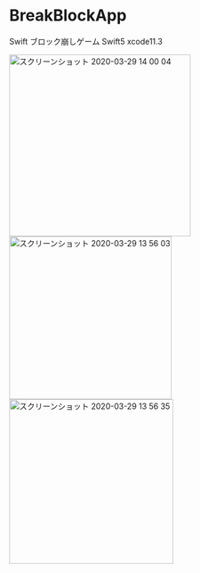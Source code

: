 # BreakBlockApp
Swift ブロック崩しゲーム Swift5 xcode11.3

<img width="326" alt="スクリーンショット 2020-03-29 14 00 04" src="https://user-images.githubusercontent.com/51296886/77840775-00da6f00-71c6-11ea-9a2c-6a874aa10131.png"><img width="292" alt="スクリーンショット 2020-03-29 13 56 03" src="https://user-images.githubusercontent.com/51296886/77840706-506c6b00-71c5-11ea-9d1c-ad829888937c.png"><img width="295" alt="スクリーンショット 2020-03-29 13 56 35" src="https://user-images.githubusercontent.com/51296886/77840707-52362e80-71c5-11ea-90e7-273bc7bf5e59.png">
